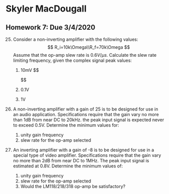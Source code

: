 # Skyler MacDougall

##  Homework 7: Due 3/4/2020

25. Consider a non-inverting amplifier with the following values:
    $$
    R_i=10k\Omega\\R_f=70k\Omega
    $$
     Assume that the op-amp slew rate is $0.6V/\mu s$. Calculate the slew rate limiting frequency, given the complex signal peak values:

    1. 10mV
        $$
        
        $$
    
    2. 0.1V
    
    3. 1V



45. A non-inverting amplifier with a gain of 25 is to be designed for use in an audio application. Specifications require that the gain vary no more than 1dB from near DC to 20kHz. the peak input signal is expected never to exceed 0.5V. Determine the minimum values for:
    1. unity gain frequency
    2. slew rate for the op-amp selected



47. An inverting amplifier with a gain of -8 is to be designed for use in a special type of video amplifier. Specifications require that the gain vary no more than 2dB from near DC to 1MHz. The peak input signal is estimated at 0.8V. Determine the minimum values of:
    1. unity gain frequency
    2. slew rate for the op-amp selected
    3. Would the LM118/218/318 op-amp be satisfactory?